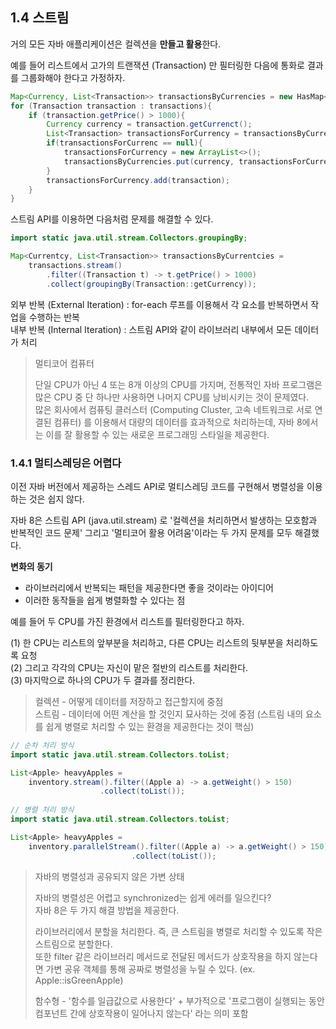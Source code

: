 ## 1.4 스트림
거의 모든 자바 애플리케이션은 컬렉션을 **만들고 활용**한다.

예를 들어 리스트에서 고가의 트랜잭션 (Transaction) 만 필터링한 다음에 통화로 결과를 그룹화해야 한다고 가정하자.

```Java
Map<Currency, List<Transaction>> transactionsByCurrencies = new HasMap<>();
for (Transaction transaction : transactions){
    if (transaction.getPrice() > 1000){
        Currency currency = transaction.getCurrenct();
        List<Transaction> transactionsForCurrency = transactionsByCurrencies.get(currency);
        if(transactionsForCurrenc == null){
            transactionsForCurrency = new ArrayList<>();
            transactionsByCurrencies.put(currency, transactionsForCurrency);
        }
        transactionsForCurrency.add(transaction);
    }
}
```

스트림 API를 이용하면 다음처럼 문제를 해결할 수 있다.

```Java
import static java.util.stream.Collectors.groupingBy;

Map<Currentcy, List<Transaction>> transactionsByCurrentcies = 
	transactions.stream()
		.filter((Transaction t) -> t.getPrice() > 1000)
		.collect(groupingBy(Transaction::getCurrency));
```

외부 반복 (External Iteration) : for-each 루프를 이용해서 각 요소를 반복하면서 작업을 수행하는 반복  
내부 반복 (Internal Iteration) : 스트림 API와 같이 라이브러리 내부에서 모든 데이터가 처리

> 멀티코어 컴퓨터
> 
> 단일 CPU가 아닌 4 또는 8개 이상의 CPU를 가지며, 전통적인 자바 프로그램은 많은 CPU 중 단 하나만 사용하면 나머지 CPU를 낭비시키는 것이 문제였다.  
> 많은 회사에서 컴퓨팅 클러스터 (Computing Cluster, 고속 네트워크로 서로 연결된 컴퓨터) 를 이용해서 대량의 데이터를 효과적으로 처리하는데, 자바 8에서는 이를 잘 활용할 수 있는 새로운 프로그래밍 스타일을 제공한다.

### 1.4.1 멀티스레딩은 어렵다
이전 자바 버전에서 제공하는 스레드 API로 멀티스레딩 코드를 구현해서 병렬성을 이용하는 것은 쉽지 않다.

자바 8은 스트림 API (java.util.stream) 로 '컬렉션을 처리하면서 발생하는 모호함과 반복적인 코드 문제' 그리고 '멀티코어 활용 어려움'이라는 두 가지 문제를 모두 해결했다.

**변화의 동기**

- 라이브러리에서 반복되는 패턴을 제공한다면 좋을 것이라는 아이디어
- 이러한 동작들을 쉽게 병렬화할 수 있다는 점

예를 들어 두 CPU를 가진 환경에서 리스트를 필터링한다고 하자.

(1) 한 CPU는 리스트의 앞부분을 처리하고, 다른 CPU는 리스트의 뒷부분을 처리하도록 요청  
(2) 그리고 각각의 CPU는 자신이 맡은 절반의 리스트를 처리한다.  
(3) 마지막으로 하나의 CPU가 두 결과를 정리한다.

> 컬렉션 - 어떻게 데이터를 저장하고 접근할지에 중점  
> 스트림 - 데이터에 어떤 계산을 할 것인지 묘사하는 것에 중점 (스트림 내의 요소를 쉽게 병렬로 처리할 수 있는 환경을 제공한다는 것이 핵심)

```Java
// 순차 처리 방식
import static java.util.stream.Collectors.toList;

List<Apple> heavyApples =
	inventory.stream().filter((Apple a) -> a.getWeight() > 150)
					.collect(toList());
					
// 병렬 처리 방식
import static java.util.stream.Collectors.toList;

List<Apple> heavyApples =
	inventory.parallelStream().filter((Apple a) -> a.getWeight() > 150)
						   .collect(toList());
```

> 자바의 병렬성과 공유되지 않은 가변 상태
> 
> 자바의 병렬성은 어렵고 synchronized는 쉽게 에러를 일으킨다?  
> 자바 8은 두 가지 해결 방법을 제공한다.
> 
> 라이브러리에서 분할을 처리한다. 즉, 큰 스트림을 병렬로 처리할 수 있도록 작은 스트림으로 분할한다.  
> 또한 filter 같은 라이브러리 메서드로 전달된 메서드가 상호작용을 하지 않는다면 가변 공유 객체를 통해 공짜로 병렬성을 누릴 수 있다. (ex. Apple::isGreenApple)
> 
> 함수형 - '함수를 일급값으로 사용한다' + 부가적으로 '프로그램이 실행되는 동안 컴포넌트 간에 상호작용이 일어나지 않는다' 라는 의미 포함